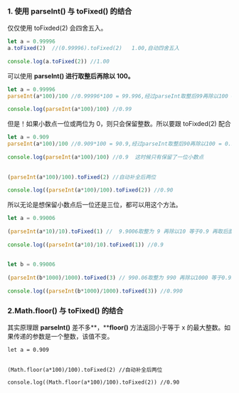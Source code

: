 ### 1. 使用 parseInt() 与 toFixed() 的结合

仅仅使用 toFixded(2) 会四舍五入。

```javascript
let a = 0.99996
a.toFixed(2)  //(0.99996).toFixed(2)   1.00,自动四舍五入
 
console.log(a.toFixed(2)) //1.00
```

可以使用 **parseInt() 进行取整后再除以 100。**

```javascript
let a = 0.99996
parseInt(a*100)/100 //0.99996*100 = 99.996,经过parseInt取整后99再除以100 = 0.99
 
console.log(parseInt(a*100)/100) //0.99
```

但是！如果小数点一位或两位为 0，则只会保留整数。所以要跟 toFixded(2) 配合

```javascript
let a = 0.909
parseInt(a*100)/100 //0.909*100 = 90.9,经过parseInt取整后90再除以100 = 0.9
 
console.log(parseInt(a*100)/100) //0.9  这时候只有保留了一位小数点
 
 
(parseInt(a*100)/100).toFixed(2) //自动补全后两位 
 
console.log((parseInt(a*100)/100).toFixed(2)) //0.90
```

所以无论是想保留小数点后一位还是三位，都可以用这个方法。

```javascript
let a = 0.99006
 
(parseInt(a*10)/10).toFixed(1) //  9.9006取整为 9 再除以10 等于0.9 再取后面一位 0.9
 
console.log((parseInt(a*10)/10).toFixed(1)) //0.9
 
 
let b = 0.99006
 
(parseInt(b*1000)/1000).toFixed(3) // 990.06取整为 990 再除以1000 等于0.99 再取后面三位 0.990
 
console.log((parseInt(b*1000)/1000).toFixed(3)) //0.990
```

### 2.Math.floor() 与 toFixed() 的结合

其实原理跟 **parseInt()** 差不多**，****floor()** 方法返回小于等于 x 的最大整数。如果传递的参数是一个整数，该值不变。

```
let a = 0.909
 
 
(Math.floor(a*100)/100).toFixed(2) //自动补全后两位 
 
console.log((Math.floor(a*100)/100).toFixed(2)) //0.90
```